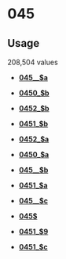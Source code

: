 # 045

## Usage

208,504 values

-   **[045\_\_$a](../../tags/045/045__a-1.md)**  

-   **[0450\_$b](../../tags/045/0450_b-2.md)**  

-   **[0452\_$b](../../tags/045/0452_b-3.md)**  

-   **[0451\_$b](../../tags/045/0451_b-4.md)**  

-   **[0452\_$a](../../tags/045/0452_a-5.md)**  

-   **[0450\_$a](../../tags/045/0450_a-6.md)**  

-   **[045\_\_$b](../../tags/045/045__b-7.md)**  

-   **[0451\_$a](../../tags/045/0451_a-8.md)**  

-   **[045\_\_$c](../../tags/045/045__c-9.md)**  

-   **[045$](../../tags/045/045-10.md)**  

-   **[0451\_$9](../../tags/045/0451_9-11.md)**  

-   **[0451\_$c](../../tags/045/0451_c-12.md)**  


